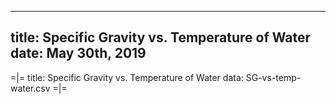 -----
title:   Specific Gravity vs. Temperature of Water
date:  May 30th, 2019
-----

=|=
title: Specific Gravity vs. Temperature of Water
data: SG-vs-temp-water.csv
=|=
